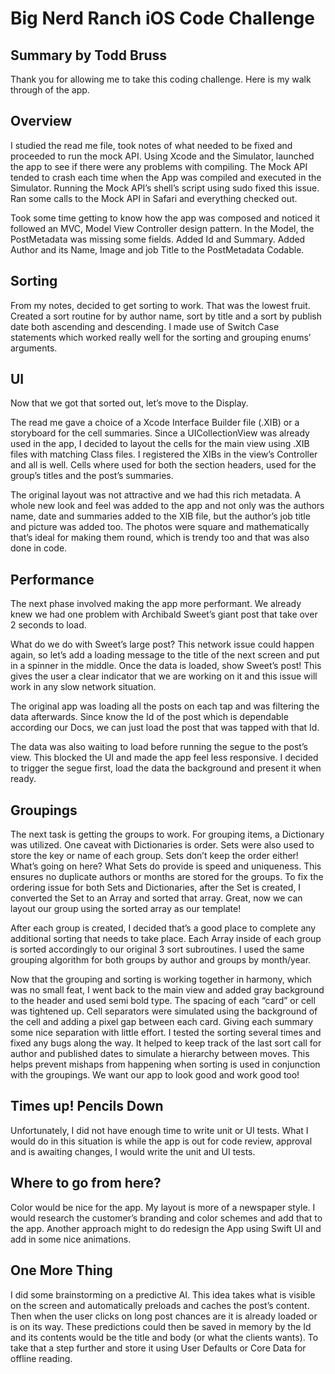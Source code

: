 # Big Nerd Ranch iOS Code Challenge 

## Summary by Todd Bruss

Thank you for allowing me to take this coding challenge. Here is my walk through of the app. 

## Overview
I studied the read me file, took notes of what needed to be fixed and proceeded to run the mock API. Using Xcode and the Simulator, launched the app to see if there were any problems with compiling. The Mock API tended to crash each time when the App was compiled and executed in the Simulator. Running the Mock API’s shell’s script using sudo fixed this issue. Ran some calls to the Mock API in Safari and everything checked out. 

Took some time getting to know how the app was composed and noticed it followed an MVC, Model View Controller design pattern. 
In the Model, the PostMetadata was missing some fields. Added Id and Summary. Added Author and its Name, Image and job Title to the PostMetadata Codable. 

## Sorting
From my notes, decided to get sorting to work. That was the lowest fruit. Created a sort routine for by author name, sort by title and a sort by publish date both ascending and descending. I made use of Switch Case statements which worked really well for the sorting and grouping enums’ arguments. 

## UI
Now that we got that sorted out, let’s move to the Display. 

The read me gave a choice of a Xcode Interface Builder file (.XIB) or a storyboard for the cell summaries. Since a UICollectionView was already used in the app, I decided to layout the cells for the main view using .XIB files with matching Class files. I registered the XIBs in the view’s Controller and all is well. Cells where used for both the section headers, used for the group’s titles and the post’s summaries. 

The original layout was not attractive and we had this rich metadata. A whole new look and feel was added to the app and not only was the authors name, date and summaries added to the XIB file, but the author’s job title and picture was added too. The photos were square and mathematically that’s ideal for making them round, which is trendy too and that was also done in code. 

## Performance
The next phase involved making the app more performant. We already knew we had one problem with Archibald Sweet’s giant post that take over 2 seconds to load.  

What do we do with Sweet’s large post? This network issue could happen again, so let’s add a loading message to the title of the next screen and put in a spinner in the middle. Once the data is loaded, show Sweet’s post! This gives the user a clear indicator that we are working on it and this issue will work in any slow network situation. 

The original app was loading all the posts on each tap and was filtering the data afterwards. Since know the Id of the post which is dependable according our Docs, we can just load the post that was tapped with that Id. 

The data was also waiting to load before running the segue to the post’s view. This blocked the UI and made the app feel less responsive. I decided to trigger the segue first, load the data the background and present it when ready. 

## Groupings
The next task is getting the groups to work. For grouping items, a Dictionary was utilized. One caveat with Dictionaries is order. Sets were also used to store the key or name of each group. Sets don’t keep the order either! What’s going on here? What Sets do provide is speed and uniqueness. This ensures no duplicate authors or months are stored for the groups. To fix the ordering issue for both Sets and Dictionaries, after the Set is created, I converted the Set to an Array and sorted that array. Great, now we can layout our group using the sorted array as our template! 

After each group is created, I decided that’s a good place to complete any additional sorting that needs to take place. Each Array inside of each group is sorted accordingly to our original 3 sort subroutines. I used the same grouping algorithm for both groups by author and groups by month/year. 

Now that the grouping and sorting is working together in harmony, which was no small feat, I went back to the main view and added gray background to the header and used semi bold type. The spacing of each “card” or cell was tightened up. Cell separators were simulated using the background of the cell and adding a pixel gap between each card. Giving each summary some nice separation with little effort. 
I tested the sorting several times and fixed any bugs along the way. It helped to keep track of the last sort call for author and published dates to simulate a hierarchy between moves. This helps prevent mishaps from happening when sorting is used in conjunction with the groupings. We want our app to look good and work good too! 

## Times up! Pencils Down 
Unfortunately, I did not have enough time to write unit or UI tests. What I would do in this situation is while the app is out for code review, approval and is awaiting changes, I would write the unit and UI tests. 

## Where to go from here?  
Color would be nice for the app. My layout is more of a newspaper style. I would research the customer’s branding and color schemes and add that to the app. Another approach might to do redesign the App using Swift UI and add in some nice animations. 

## One More Thing
I did some brainstorming on a predictive AI. This idea takes what is visible on the screen and automatically preloads and caches the post’s content. Then when the user clicks on long post chances are it is already loaded or is on its way. These predictions could then be saved in memory by the Id and its contents would be the title and body (or what the clients wants). To take that a step further and store it using User Defaults or Core Data for offline reading. 
